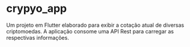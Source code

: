 # crypyo_app

Um projeto em Flutter elaborado para exibir a cotação atual de diversas criptomoedas.
A aplicação consome uma API Rest para carregar as respectivas informações.
